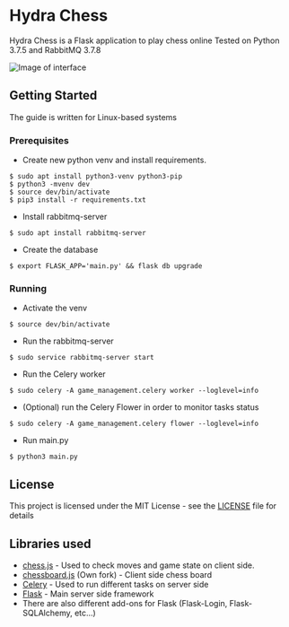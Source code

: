 # Hydra Chess

Hydra Chess is a Flask application to play chess online
Tested on Python 3.7.5 and RabbitMQ 3.7.8

![Image of interface](https://user-images.githubusercontent.com/43320720/78161668-7d7f7e80-744e-11ea-8441-d5428d6ba28e.png)

## Getting Started

The guide is written for Linux-based systems

### Prerequisites

* Create new python venv and install requirements.
```
$ sudo apt install python3-venv python3-pip
$ python3 -mvenv dev
$ source dev/bin/activate
$ pip3 install -r requirements.txt
```

* Install rabbitmq-server
```
$ sudo apt install rabbitmq-server
```

* Create the database
```
$ export FLASK_APP='main.py' && flask db upgrade
```

### Running

* Activate the venv

```
$ source dev/bin/activate
```

* Run the rabbitmq-server
```
$ sudo service rabbitmq-server start
```

* Run the Celery worker
```
$ sudo celery -A game_management.celery worker --loglevel=info
```

* (Optional) run the Celery Flower in order to monitor tasks status
```
$ sudo celery -A game_management.celery flower --loglevel=info
```

* Run main.py
```
$ python3 main.py
```

## License

This project is licensed under the MIT License - see the [LICENSE](LICENSE) file for details

## Libraries used

* [chess.js](https://github.com/jhlywa/chess.js) - Used to check moves and game state on client side.
* [chessboard.js](https://github.com/hashlib/chessboardjs/) (Own fork) - Client side chess board 
* [Celery](https://github.com/celery/celery) - Used to run different tasks on server side
* [Flask](https://github.com/pallets/flask) - Main server side framework
* There are also different add-ons for Flask (Flask-Login, Flask-SQLAlchemy, etc...)
